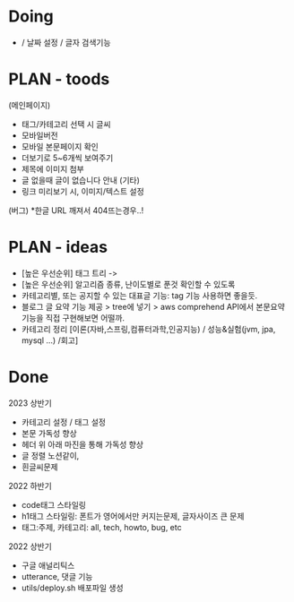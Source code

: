 # Doing

*  / 날짜 설정 / 글자 검색기능


# PLAN - toods 
(메인페이지)
* 태그/카테고리 선택 시 글씨 
* 모바일버전
* 모바일 본문페이지 확인
* 더보기로 5~6개씩 보여주기
* 제목에 이미지 첨부
* 글 없을때 글이 없습니다 안내
(기타)
* 링크 미리보기 시, 이미지/텍스트 설정

(버그)
*한글 URL 깨져서 404뜨는경우..!

# PLAN - ideas
* [높은 우선순위] 태그 트리 -> 
* [높은 우선순위] 알고리즘 종류, 난이도별로 푼것 확인할 수 있도록 
* 카테고리별, 또는 공지할 수 있는 대표글 기능: tag 기능 사용하면 좋을듯.
* 블로그 글 요약 기능 제공 > tree에 넣기 > aws comprehend API에서 본문요약기능을 직접 구현해보면 어떨까.
* 카테고리 정리 [이론(자바,스프링,컴퓨터과학,인공지능) / 성능&실험(jvm, jpa, mysql ...) /회고]

# Done

2023 상반기
* 카테고리 설정 / 태그 설정
* 본문 가독성 향상
 * 헤더 위 아래 마진을 통해 가독성 향상
 * 글 정렬 노션같이, 
 * 흰글씨문제 

2022 하반기
* code태그 스타일링
* h1태그 스타일링: 폰트가 영어에서만 커지는문제, 글자사이즈 큰 문제
* 태그:주제, 카테고리: all, tech, howto, bug,  etc

2022 상반기
* 구글 애널리틱스
* utterance, 댓글 기능
* utils/deploy.sh 배포파일 생성